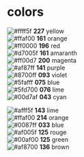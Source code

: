 # colors
![#ffff5f](https://via.placeholder.com/15/ffff5f/000000?text=+) **227** yellow  
![#ffaf00](https://via.placeholder.com/15/ffaf00/000000?text=+) **161** orange  
![#ff0000](https://via.placeholder.com/15/ff0000/000000?text=+) **196** red  
![#d7005f](https://via.placeholder.com/15/d7005f/000000?text=+) **161** amaranth  
![#ff00d7](https://via.placeholder.com/15/ff00d7/000000?text=+) **200** magenta  
![#af87ff](https://via.placeholder.com/15/af87ff/000000?text=+) **141** purple  
![#8700ff](https://via.placeholder.com/15/8700ff/000000?text=+) **093** violet  
![#5fafff](https://via.placeholder.com/15/5fafff/000000?text=+) **075** blue  
![#5fd700](https://via.placeholder.com/15/5fd700/000000?text=+) **076** lime  
![#00d7af](https://via.placeholder.com/15/00d7af/000000?text=+) **043** cyan  

  


![#afff5f](https://via.placeholder.com/15/afff5f/000000?text=+) **143** lime  
![#ffaf00](https://via.placeholder.com/15/ffaf00/000000?text=+) **214** orange  
![#0087ff](https://via.placeholder.com/15/0087ff/000000?text=+) **033** blue  
![#af005f](https://via.placeholder.com/15/af005f/000000?text=+) **125** rouge  
![#00af00](https://via.placeholder.com/15/00af00/000000?text=+) **125** green  
![#af8700](https://via.placeholder.com/15/af8700/000000?text=+) **136** brown  




